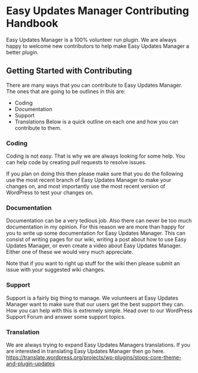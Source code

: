 # Easy Updates Manager Contributing Handbook
Easy Updates Manager is a 100% volunteer run plugin. We are always happy to welcome new contributors to help make Easy Updates Manager a better plugin.
	
## Getting Started with Contributing
There are many ways that you can contribute to Easy Updates Manager. The ones that are going to be outlines in this are:
-	Coding
-	Documentation
-	Support
-	Translations
Below is a quick outline on each one and how you can contribute to them.

### Coding
Coding is not easy. That is why we are always looking for some help. You can help code by creating pull requests to resolve issues.

If you plan on doing this then please make sure that you do the following use the most recent branch of Easy Updates Manager to make your changes on, and most importantly use the most recent version of WordPress to test your changes on.

### Documentation
Documentation can be a very tedious job. Also there can never be too much documentation in my opinion. For this reason we are more than happy for you to write up some documentation for Easy Updates Manager. This can consist of writing pages for our wiki, writing a post about how to use Easy Updates Manager, or even create a video about Easy Updates Manager. Either one of these we would very much appreciate. 

Note that if you want to right up stuff for the wiki then please submit an issue with your suggested wiki changes.

### Support
Support is a fairly big thing to manage. We volunteers at Easy Updates Manager want to make sure that our users get the best support they can. How you can help with this is extremely simple. Head over to our WordPress Support Forum and answer some support topics. 

### Translation
We are always trying to expand Easy Updates Managers translations. If you are interested in translating Easy Updates Manager then go here. https://translate.wordpress.org/projects/wp-plugins/stops-core-theme-and-plugin-updates 
